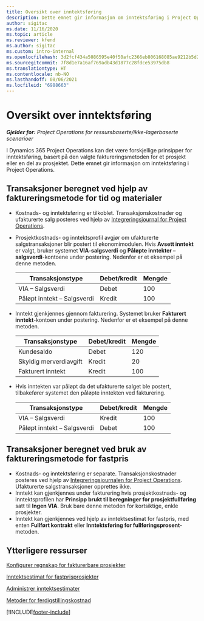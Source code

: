 ```yaml
---
title: Oversikt over inntektsføring
description: Dette emnet gir informasjon om inntektsføring i Project Operations.
author: sigitac
ms.date: 11/16/2020
ms.topic: article
ms.reviewer: kfend
ms.author: sigitac
ms.custom: intro-internal
ms.openlocfilehash: 3d2fcf434a5086595e40f50afc2366eb806168085ae9212b5d25e3e9bd02e2c6
ms.sourcegitcommit: 7f8d1e7a16af769adb43d1877c28fdce53975db8
ms.translationtype: HT
ms.contentlocale: nb-NO
ms.lasthandoff: 08/06/2021
ms.locfileid: "6988663"
---
```

# <a name="revenue-recognition-overview"></a>Oversikt over inntektsføring

_**Gjelder for:** Project Operations for ressursbaserte/ikke-lagerbaserte scenarioer_

I Dynamics 365 Project Operations kan det være forskjellige prinsipper for inntektsføring, basert på den valgte faktureringsmetoden for et prosjekt eller en del av prosjektet. Dette emnet gir informasjon om inntektsføring i Project Operations.

## <a name="transactions-accounted-using-time-and-material-billing-method"></a>Transaksjoner beregnet ved hjelp av faktureringsmetode for tid og materialer

- Kostnads- og inntektsføring er tilkoblet. Transaksjonskostnader og ufakturerte salg posteres ved hjelp av [Integreringsjournal for Project Operations](../project-accounting/project-operations-integration-journal.md).
- Prosjektkostnads- og inntektsprofil avgjør om ufakturerte salgstransaksjoner blir postert til økonomimodulen. Hvis **Avsett inntekt** er valgt, bruker systemet **VIA-salgsverdi** og **Påløpte inntekter – salgsverdi**-kontoene under postering. Nedenfor er et eksempel på denne metoden.  

  | Transaksjonstype | Debet/kredit | Mengde |
  | --- | --- | --- |
  | VIA – Salgsverdi | Debet | 100 |
  | Påløpt inntekt – Salgsverdi | Kredit | 100 |

- Inntekt gjenkjennes gjennom fakturering. Systemet bruker **Fakturert inntekt**-kontoen under postering. Nedenfor er et eksempel på denne metoden.  

  | Transaksjonstype | Debet/kredit | Mengde |
  | --- | --- | --- |
  | Kundesaldo | Debet | 120 |
  | Skyldig merverdiavgift | Kredit | 20 |
  | Fakturert inntekt | Kredit | 100 |

- Hvis inntekten var påløpt da det ufakturerte salget ble postert, tilbakefører systemet den påløpte inntekten ved fakturering.

  | Transaksjonstype | Debet/kredit | Mengde |
  | --- | --- | --- |
  | VIA – Salgsverdi | Kredit | 100 |
  | Påløpt inntekt – Salgsverdi | Debet | 100 |

## <a name="transactions-accounted-using-the-fixed-price-billing-method"></a>Transaksjoner beregnet ved bruk av faktureringsmetode for fastpris

- Kostnads- og inntektsføring er separate. Transaksjonskostnader posteres ved hjelp av [Integreringsjournalen for Project Operations](../project-accounting/project-operations-integration-journal.md). Ufakturerte salgstransaksjoner opprettes ikke.
- Inntekt kan gjenkjennes under fakturering hvis prosjektkostnads- og inntektsprofilen har **Prinsipp brukt til beregninger for prosjektfullføring** satt til **Ingen VIA**. Bruk bare denne metoden for kortsiktige, enkle prosjekter.
- Inntekt kan gjenkjennes ved hjelp av inntektsestimat for fastpris, med enten **Fullført kontrakt** eller **Inntektsføring for fullføringsprosent**-metoden.

## <a name="additional-resources"></a>Ytterligere ressurser
[Konfigurer regnskap for fakturerbare prosjekter](../project-accounting/configure-accounting-billable-projects.md)

[Inntektsestimat for fastprisprosjekter](rev-rec-percentage-completion-method.md)

[Administrer inntektsestimater](rev-rec-completed-contract-method.md)

[Metoder for ferdigstillingskostnad](cost-complete-methods.md)


[!INCLUDE[footer-include](../includes/footer-banner.md)]
